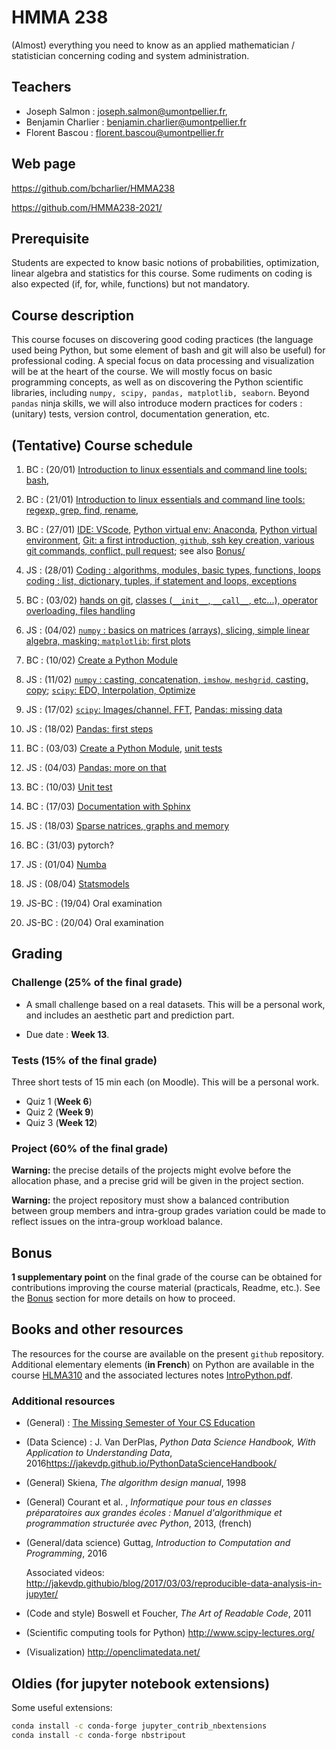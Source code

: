 # HMMA 238

(Almost) everything you need to know as an applied mathematician / statistician concerning coding and system administration.

## Teachers

- Joseph Salmon : joseph.salmon@umontpellier.fr,
- Benjamin Charlier : benjamin.charlier@umontpellier.fr
- Florent Bascou : florent.bascou@umontpellier.fr

## Web page

<https://github.com/bcharlier/HMMA238>

<https://github.com/HMMA238-2021/>

## Prerequisite

Students are expected to know basic notions of probabilities, optimization, linear algebra and statistics for this course.
Some rudiments on coding is also expected (if, for, while, functions) but not mandatory. 

## Course description

This course focuses on discovering good coding practices (the language used being Python, but some element of bash and git will also be useful) for professional coding.
A special focus on data processing and visualization will be at the heart of the course.
We will mostly focus on basic programming concepts, as well as on discovering the Python scientific libraries, including ```numpy, scipy, pandas, matplotlib, seaborn```.
Beyond `pandas` ninja skills, we will also introduce modern practices for coders : (unitary) tests, version control, documentation generation, etc.


## (Tentative) Course schedule

1. BC : (20/01) [Introduction to linux essentials and command line tools: bash](Courses/Bash/),

2. BC : (21/01) [Introduction to linux essentials and command line tools: regexp, grep, find, rename](Courses/Bash/),

3. BC : (27/01) [IDE: VScode](Courses/IDE/), [Python virtual env: Anaconda](Courses/Venv/), [Python virtual environment](Courses/Venv/), [Git: a first introduction, `github`, ssh key creation, various git commands, conflict, pull request](Courses/Git/); see also [Bonus/](Bonus/)

4. JS : (28/01) [Coding : algorithms, modules, basic types, functions, loops](Courses/Intro-Python/) [coding : list, dictionary, tuples, if statement and loops, exceptions](Courses/Intro-Python/)

5. BC : (03/02) [hands on git](Courses/Git/), [classes (`__init__`, `__call__`, etc...), operator overloading, files handling](Courses/Intro-Python/)

6. JS : (04/02) [`numpy` : basics on matrices (arrays), slicing, simple linear algebra, masking; `matplotlib`: first plots](Courses/Numpy-Matplotlib/)

7. BC : (10/02) [Create a Python Module](Courses/Python-modules/)

8. JS : (11/02) [`numpy` : casting, concatenation, `imshow`, `meshgrid`, casting, copy](Courses/Numpy-Matplotlib/);  [`scipy`: EDO, Interpolation, Optimize](Courses/Scipy/)

9. JS : (17/02) [`scipy`: Images/channel, FFT](Courses/Scipy/), [Pandas: missing data](Courses/Pandas/)

10. JS : (18/02) [Pandas: first steps](Courses/Pandas/)

11. BC : (03/03) [Create a Python Module](Courses/Python-modules/), [unit tests](Courses/Tests-CI/)

12. JS : (04/03) [Pandas: more on that](Courses/Pandas/)

13. BC : (10/03) [Unit test](Courses/Tests-CI/)

14. BC : (17/03) [Documentation with Sphinx](Docs/)

15. JS : (18/03) [Sparse natrices, graphs and memory](Courses/TempsMemoire/)

16. BC : (31/03) pytorch? 

17. JS : (01/04) [Numba](Courses/Numba/)

18. JS : (08/04) [Statsmodels](Courses/Statsmodels/)

19. JS-BC : (19/04) Oral examination

20. JS-BC : (20/04) Oral examination

## Grading

### Challenge (25% of the final grade)

- A small challenge based on a real datasets. This will be a personal work, and includes an aesthetic part and prediction part. 

- Due date : **Week 13**.

### Tests (15% of the final grade)
Three short tests of 15 min each (on Moodle). This will be a personal work.

- Quiz 1 (**Week 6**)
- Quiz 2 (**Week 9**)
- Quiz 3 (**Week 12**)

### Project (60% of the final grade)

**Warning:** the precise details of the projects might evolve before the allocation phase, and a precise grid will be given in the project section.

**Warning:** the project repository must show a balanced contribution between group members and intra-group grades variation could be made to reflect issues on the intra-group workload balance.


## Bonus

**1 supplementary point** on the final grade of the course can be obtained for contributions improving the course material (practicals, Readme, etc.).
See the [Bonus](Bonus/) section for more details on how to proceed.


## Books and other resources

The resources for the course are available on the present `github` repository. Additional elementary elements (**in French**) on Python are available in the course [HLMA310](http://josephsalmon.eu/HLMA310.html) and the associated lectures notes [IntroPython.pdf](http://josephsalmon.eu/enseignement/Montpellier/HLMA310/IntroPython.pdf).

### Additional resources

- (General) : [The Missing Semester of Your CS Education](https://missing.csail.mit.edu/)
- (Data Science) : J. Van DerPlas, *Python Data Science Handbook, With Application to Understanding Data*, 2016<https://jakevdp.github.io/PythonDataScienceHandbook/>
- (General) Skiena, *The algorithm design manual*, 1998
- (General) Courant et al. , *Informatique pour tous en classes préparatoires aux grandes écoles : Manuel d'algorithmique et programmation structurée avec Python*,
2013, (french)
- (General/data science) Guttag, *Introduction to Computation and Programming*,
2016
    
    Associated videos: <http://jakevdp.githubio/blog/2017/03/03/reproducible-data-analysis-in-jupyter/>

- (Code and style) Boswell et Foucher, *The Art of Readable Code*, 2011
- (Scientific computing tools for Python) <http://www.scipy-lectures.org/>
- (Visualization) <http://openclimatedata.net/>


## Oldies (for jupyter notebook extensions)

Some useful extensions:

```bash
conda install -c conda-forge jupyter_contrib_nbextensions
conda install -c conda-forge nbstripout
```
